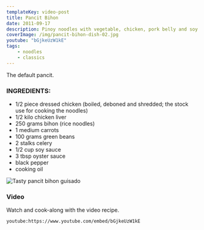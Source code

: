 ```yaml
---
templateKey: video-post
title: Pancit Bihon
date: 2011-09-17
description: Pinoy noodles with vegetable, chicken, pork belly and soy sauce
coverImage: /img/pancit-bihon-dish-02.jpg
youtube: "bGjkeUzW1kE"
tags:
    - noodles
    - classics
---
```


The default pancit.

### INGREDIENTS:
* 1/2 piece dressed chicken (boiled, deboned and shredded; the stock use for cooking the noodles)
* 1/2 kilo chicken liver
* 250 grams bihon (rice noodles)
* 1 medium carrots
* 100 grams green beans
* 2 stalks celery
* 1/2 cup soy sauce
* 3 tbsp oyster sauce
* black pepper
* cooking oil

![Tasty pancit bihon guisado](/img/pancit-bihon-dish-01.jpg)

### Video
Watch and cook-along with the video recipe.

`youtube:https://www.youtube.com/embed/bGjkeUzW1kE`

